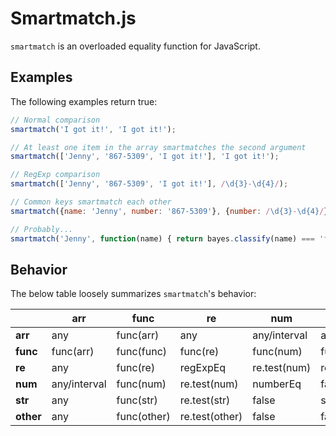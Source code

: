 # Smartmatch.js

`smartmatch` is an overloaded equality function for JavaScript.

## Examples

The following examples return true:

```js
// Normal comparison
smartmatch('I got it!', 'I got it!');

// At least one item in the array smartmatches the second argument
smartmatch(['Jenny', '867-5309', 'I got it!'], 'I got it!');

// RegExp comparison
smartmatch(['Jenny', '867-5309', 'I got it!'], /\d{3}-\d{4}/);

// Common keys smartmatch each other
smartmatch({name: 'Jenny', number: '867-5309'}, {number: /\d{3}-\d{4}/});

// Probably...
smartmatch('Jenny', function(name) { return bayes.classify(name) === 'female'; });
```

## Behavior

The below table loosely summarizes `smartmatch`'s behavior:

<table>
  <thead>
    <tr>
      <th></th>
      <th>arr</th>
      <th>func</th>
      <th>re</th>
      <th>num</th>
      <th>str</th>
      <th>other</th>
    </tr>
  </thead>
  <tbody>
    <tr>
      <td><b>arr</b></td>
      <td>any</td>
      <td>func(arr)</td>
      <td>any</td>
      <td>any/interval</td>
      <td>any</td>
      <td>any</td>
    </tr>
    <tr>
      <td><b>func</b></td>
      <td>func(arr)</td>
      <td>func(func)</td>
      <td>func(re)</td>
      <td>func(num)</td>
      <td>func(str)</td>
      <td>func(other)</td>
    </tr>
    <tr>
      <td><b>re</b></td>
      <td>any</td>
      <td>func(re)</td>
      <td>regExpEq</td>
      <td>re.test(num)</td>
      <td>re.test(str)</td>
      <td>re.test(other)</td>
    </tr>
    <tr>
      <td><b>num</b></td>
      <td>any/interval</td>
      <td>func(num)</td>
      <td>re.test(num)</td>
      <td>numberEq</td>
      <td>false</td>
      <td>false</td>
    </tr>
    <tr>
      <td><b>str</b></td>
      <td>any</td>
      <td>func(str)</td>
      <td>re.test(str)</td>
      <td>false</td>
      <td>stringEq</td>
      <td>false</td>
    </tr>
    <tr>
      <td><b>other</b></td>
      <td>any</td>
      <td>func(other)</td>
      <td>re.test(other)</td>
      <td>false</td>
      <td>false</td>
      <td>misc/deep</td>
    </tr>
  </tbody>
</table>